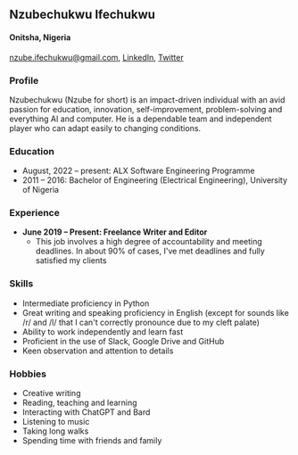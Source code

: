 ## Nzubechukwu Ifechukwu
#### Onitsha, Nigeria

[nzube.ifechukwu@gmail.com](mailto:nzube.ifechukwu@gmail.com),
[LinkedIn](https://www.linkedin.com/in/nzubeifechukwu/), [Twitter](https://twitter.com/NzubeIfechukwu)

### Profile

Nzubechukwu (Nzube for short) is an impact-driven individual with an avid passion for education, innovation,
self-improvement, problem-solving and everything AI and computer. He is a dependable team and independent
player who can adapt easily to changing conditions.

### Education

- August, 2022 – present: ALX Software Engineering Programme
- 2011 – 2016: Bachelor of Engineering (Electrical Engineering), University of Nigeria

### Experience

- **June 2019 – Present: Freelance Writer and Editor**
  - This job involves a high degree of accountability and meeting deadlines.
    In about 90% of cases, I've met deadlines and fully satisfied my clients

### Skills

- Intermediate proficiency in Python
- Great writing and speaking proficiency in English
  (except for sounds like /r/ and /l/ that I can't correctly pronounce due to my cleft palate)
- Ability to work independently and learn fast
- Proficient in the use of Slack, Google Drive and GitHub
- Keen observation and attention to details

### Hobbies

- Creative writing
- Reading, teaching and learning
- Interacting with ChatGPT and Bard
- Listening to music
- Taking long walks
- Spending time with friends and family
